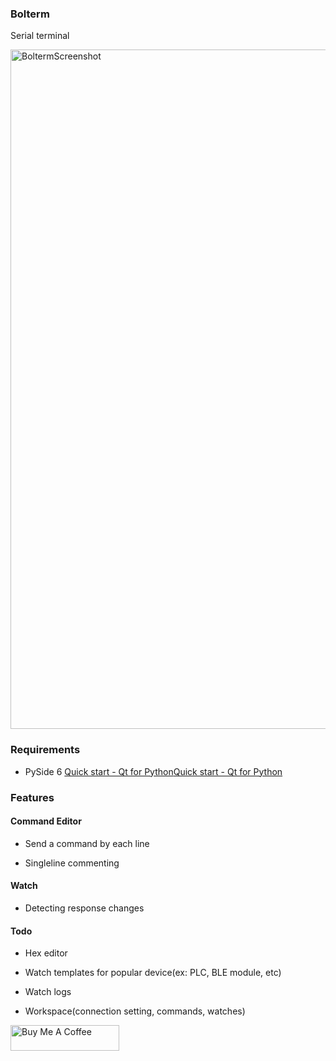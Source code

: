 ### Bolterm

Serial terminal

<img width="1087" alt="BoltermScreenshot" src="https://github.com/song9063/Bolterm/assets/7128264/3eb9b93a-8420-4780-8142-4142fd584c30">



### Requirements

- PySide 6 [Quick start - Qt for Python](https://doc.qt.io/qtforpython-6/quickstart.html)[Quick start - Qt for Python](https://doc.qt.io/qtforpython-6/quickstart.html)



### Features

#### Command Editor

- Send a command by each line

- Singleline commenting



#### Watch

- Detecting response changes



#### Todo

- Hex editor

- Watch templates for popular device(ex: PLC, BLE module, etc)

- Watch logs

- Workspace(connection setting, commands, watches)





<a href="https://www.buymeacoffee.com/runbolt" target="_blank"><img src="https://cdn.buymeacoffee.com/buttons/default-orange.png" alt="Buy Me A Coffee" height="41" width="174"></a>